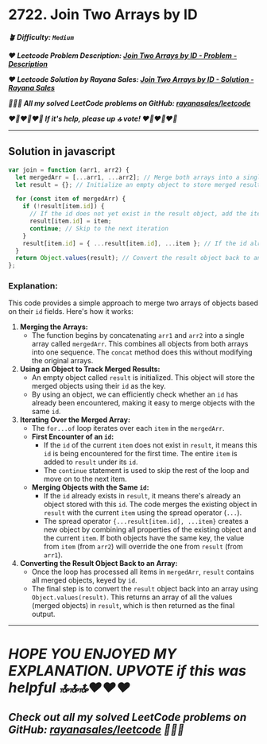 # 2722. Join Two Arrays by ID

**_🪴 Difficulty: `Medium`_**

**_❤️ Leetcode Problem Description: [Join Two Arrays by ID - Problem - Description](https://leetcode.com/problems/join-two-arrays-by-id/description/)_**

**_❤️ Leetcode Solution by Rayana Sales: [Join Two Arrays by ID - Solution - Rayana Sales](https://leetcode.com/problems/join-two-arrays-by-id/solutions/5618943/simple-beginner-friendly-2722-join-two-arrays-by-id/)_**

**_💁🏻‍♀️ All my solved LeetCode problems on GitHub: [rayanasales/leetcode](https://github.com/rayanasales/leetcode)_**

**_❤️‍🔥❤️‍🔥❤️‍🔥 If it's help, please up 🔝 vote! ❤️‍🔥❤️‍🔥❤️‍🔥_**

---

## Solution in javascript

```jsx
var join = function (arr1, arr2) {
  let mergedArr = [...arr1, ...arr2]; // Merge both arrays into a single array
  let result = {}; // Initialize an empty object to store merged results by id

  for (const item of mergedArr) {
    if (!result[item.id]) {
      // If the id does not yet exist in the result object, add the item as is
      result[item.id] = item;
      continue; // Skip to the next iteration
    }
    result[item.id] = { ...result[item.id], ...item }; // If the id already exists, merge the current item with the existing one.
  }
  return Object.values(result); // Convert the result object back to an array of values and return it
};
```

### Explanation:

This code provides a simple approach to merge two arrays of objects based on their `id` fields. Here's how it works:

1. **Merging the Arrays:**
   - The function begins by concatenating `arr1` and `arr2` into a single array called `mergedArr`. This combines all objects from both arrays into one sequence. The `concat` method does this without modifying the original arrays.
2. **Using an Object to Track Merged Results:**
   - An empty object called `result` is initialized. This object will store the merged objects using their `id` as the key.
   - By using an object, we can efficiently check whether an `id` has already been encountered, making it easy to merge objects with the same `id`.
3. **Iterating Over the Merged Array:**
   - The `for...of` loop iterates over each `item` in the `mergedArr`.
   - **First Encounter of an `id`:**
     - If the `id` of the current `item` does not exist in `result`, it means this `id` is being encountered for the first time. The entire `item` is added to `result` under its `id`.
     - The `continue` statement is used to skip the rest of the loop and move on to the next item.
   - **Merging Objects with the Same `id`:**
     - If the `id` already exists in `result`, it means there's already an object stored with this `id`. The code merges the existing object in `result` with the current `item` using the spread operator (`...`).
     - The spread operator `{...result[item.id], ...item}` creates a new object by combining all properties of the existing object and the current `item`. If both objects have the same key, the value from `item` (from `arr2`) will override the one from `result` (from `arr1`).
4. **Converting the Result Object Back to an Array:**
   - Once the loop has processed all items in `mergedArr`, `result` contains all merged objects, keyed by `id`.
   - The final step is to convert the `result` object back into an array using `Object.values(result)`. This returns an array of all the values (merged objects) in `result`, which is then returned as the final output.

---

# **_HOPE YOU ENJOYED MY EXPLANATION. UPVOTE if this was helpful 🔝🔝🔝❤️❤️❤️_**

## **_Check out all my solved LeetCode problems on GitHub: [rayanasales/leetcode](https://github.com/rayanasales/leetcode) 🤙😚🤘_**
